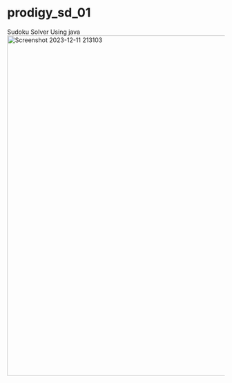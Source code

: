 # prodigy_sd_01
Sudoku Solver Using java
<img width="789" alt="Screenshot 2023-12-11 213103" src="https://github.com/vineetvermacode/prodigy_sd_01/assets/131396163/2be0f049-1ad7-4cff-a80c-8707819135c2">
